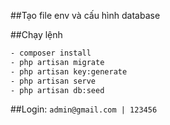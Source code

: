 ##Tạo file env và cấu hình database

##Chạy lệnh
```bash
- composer install
- php artisan migrate
- php artisan key:generate
- php artisan serve
- php artisan db:seed
```

##Login:
 `admin@gmail.com | 123456`